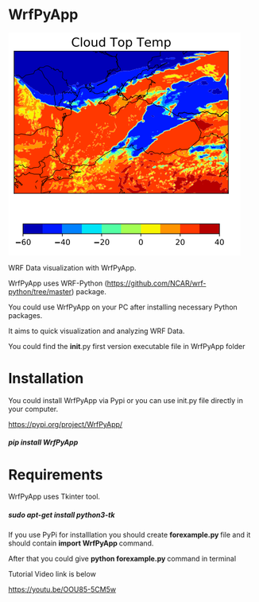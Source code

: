 # WrfPyApp
![alt text](https://github.com/onurhdogan/WrfPyApp/blob/master/ctt.png)


WRF Data visualization with WrfPyApp.

WrfPyApp uses WRF-Python (https://github.com/NCAR/wrf-python/tree/master) package.

You could use WrfPyApp on your PC after installing necessary Python packages.

It aims to quick visualization and analyzing WRF Data. 

You could find the __init__.py first version executable file in WrfPyApp folder 


# Installation

You could install WrfPyApp via Pypi or you can use init.py file directly in your computer.


https://pypi.org/project/WrfPyApp/

##### pip install WrfPyApp

# Requirements

WrfPyApp uses Tkinter tool.
##### sudo apt-get install python3-tk


If you use PyPi for installlation 
you should create 
<b> forexample.py </b> file and it should contain <b> import WrfPyApp </b> command.

After that you could give <b> python forexample.py </b> command in terminal


Tutorial Video link is below 

https://youtu.be/OOU85-5CM5w
